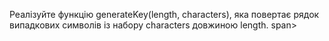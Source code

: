 Реалізуйте функцію generateKey(length, characters), яка повертає рядок випадкових символів із набору characters довжиною length. span>